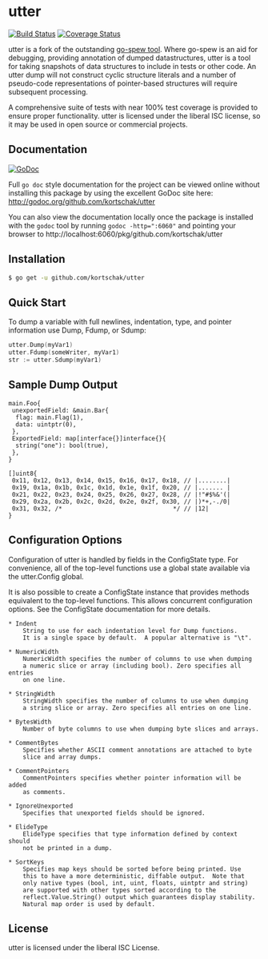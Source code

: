 utter
=====

[![Build Status](https://travis-ci.org/kortschak/utter.svg?branch=master)](https://travis-ci.org/kortschak/utter) [![Coverage Status](https://coveralls.io/repos/kortschak/utter/badge.svg?branch=master)](https://coveralls.io/r/kortschak/utter?branch=master)

utter is a fork of the outstanding [go-spew tool](https://github.com/davecgh/go-spew).
Where go-spew is an aid for debugging, providing annotation of dumped datastructures,
utter is a tool for taking snapshots of data structures to include in tests or other
code. An utter dump will not construct cyclic structure literals and a number of
pseudo-code representations of pointer-based structures will require subsequent
processing.

A comprehensive suite of tests with near 100% test coverage is provided to ensure
proper functionality.  utter is licensed under the liberal ISC license, so it may
be used in open source or commercial projects.

## Documentation

[![GoDoc](https://godoc.org/github.com/kortschak/utter?status.svg)](http://godoc.org/github.com/kortschak/utter)

Full `go doc` style documentation for the project can be viewed online without
installing this package by using the excellent GoDoc site here:
http://godoc.org/github.com/kortschak/utter

You can also view the documentation locally once the package is installed with
the `godoc` tool by running `godoc -http=":6060"` and pointing your browser to
http://localhost:6060/pkg/github.com/kortschak/utter

## Installation

```bash
$ go get -u github.com/kortschak/utter
```

## Quick Start

To dump a variable with full newlines, indentation, type, and pointer
information use Dump, Fdump, or Sdump:

```Go
utter.Dump(myVar1)
utter.Fdump(someWriter, myVar1)
str := utter.Sdump(myVar1)
```

## Sample Dump Output

```
main.Foo{
 unexportedField: &main.Bar{
  flag: main.Flag(1),
  data: uintptr(0),
 },
 ExportedField: map[interface{}]interface{}{
  string("one"): bool(true),
 },
}
```

```
[]uint8{
 0x11, 0x12, 0x13, 0x14, 0x15, 0x16, 0x17, 0x18, // |........|
 0x19, 0x1a, 0x1b, 0x1c, 0x1d, 0x1e, 0x1f, 0x20, // |....... |
 0x21, 0x22, 0x23, 0x24, 0x25, 0x26, 0x27, 0x28, // |!"#$%&'(|
 0x29, 0x2a, 0x2b, 0x2c, 0x2d, 0x2e, 0x2f, 0x30, // |)*+,-./0|
 0x31, 0x32, /*                               */ // |12|
}
```

## Configuration Options

Configuration of utter is handled by fields in the ConfigState type. For
convenience, all of the top-level functions use a global state available via the
utter.Config global.

It is also possible to create a ConfigState instance that provides methods
equivalent to the top-level functions. This allows concurrent configuration
options. See the ConfigState documentation for more details.

```
* Indent
	String to use for each indentation level for Dump functions.
	It is a single space by default.  A popular alternative is "\t".

* NumericWidth
	NumericWidth specifies the number of columns to use when dumping
	a numeric slice or array (including bool). Zero specifies all entries
	on one line.

* StringWidth
	StringWidth specifies the number of columns to use when dumping
	a string slice or array. Zero specifies all entries on one line.

* BytesWidth
	Number of byte columns to use when dumping byte slices and arrays.

* CommentBytes
	Specifies whether ASCII comment annotations are attached to byte
	slice and array dumps.

* CommentPointers
	CommentPointers specifies whether pointer information will be added
	as comments.

* IgnoreUnexported
	Specifies that unexported fields should be ignored.

* ElideType
	ElideType specifies that type information defined by context should
	not be printed in a dump.

* SortKeys
	Specifies map keys should be sorted before being printed. Use
	this to have a more deterministic, diffable output.  Note that
	only native types (bool, int, uint, floats, uintptr and string)
	are supported with other types sorted according to the
	reflect.Value.String() output which guarantees display stability.
	Natural map order is used by default.
```

## License

utter is licensed under the liberal ISC License.
